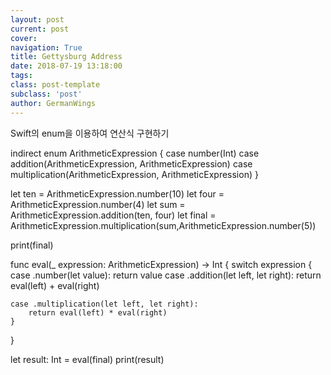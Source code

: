 ```yaml
---
layout: post
current: post
cover: 
navigation: True
title: Gettysburg Address
date: 2018-07-19 13:18:00
tags:
class: post-template
subclass: 'post'
author: GermanWings
---
```



Swift의 enum을 이용하여 연산식 구현하기

indirect enum ArithmeticExpression {
    case number(Int)
    case addition(ArithmeticExpression, ArithmeticExpression)
    case multiplication(ArithmeticExpression, ArithmeticExpression)
}

let ten = ArithmeticExpression.number(10)
let four = ArithmeticExpression.number(4)
let sum = ArithmeticExpression.addition(ten, four)
let final = ArithmeticExpression.multiplication(sum,ArithmeticExpression.number(5))

print(final)

func eval(_ expression: ArithmeticExpression) -> Int {
    switch expression {
    case .number(let value):
        return value
    case .addition(let left, let right):
        return eval(left) + eval(right)
        
    case .multiplication(let left, let right):
        return eval(left) * eval(right)
    }
}

let result: Int = eval(final)
print(result)
